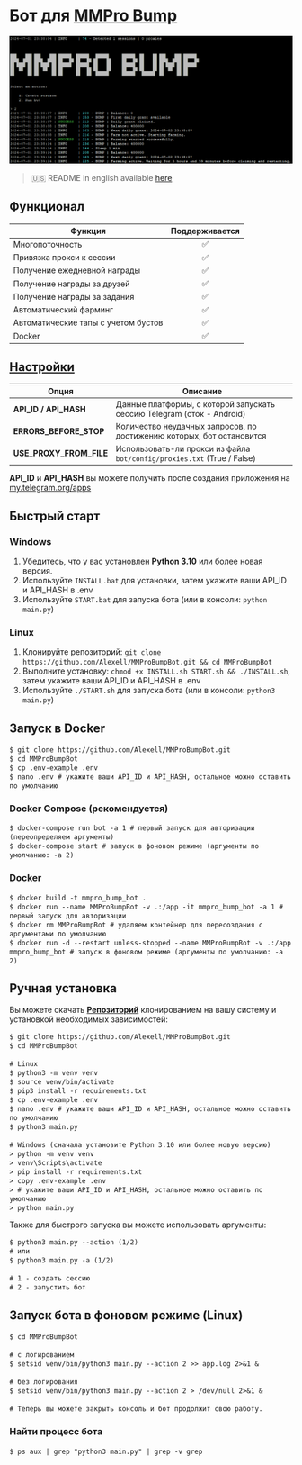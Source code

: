 # Бот для [MMPro Bump](https://alexell.ru/cc/mmpro)

![img1](.github/images/demo.png)

> 🇺🇸 README in english available [here](README.md)

## Функционал
| Функция                                                        | Поддерживается  |
|----------------------------------------------------------------|:---------------:|
| Многопоточность                                                |        ✅       |
| Привязка прокси к сессии                                       |        ✅       |
| Получение ежедневной награды                                   |        ✅       |
| Получение награды за друзей                                    |        ✅       |
| Получение награды за задания                                   |        ✅       |
| Автоматический фарминг                                         |        ✅       |
| Автоматические тапы с учетом бустов                            |        ✅       |
| Docker                                                         |        ✅       |

## [Настройки](https://github.com/Alexell/MMProBumpBot/blob/main/.env-example)
| Опция                   | Описание                                                                   |
|-------------------------|----------------------------------------------------------------------------|
| **API_ID / API_HASH**   | Данные платформы, с которой запускать сессию Telegram (сток - Android)     |
| **ERRORS_BEFORE_STOP**  | Количество неудачных запросов, по достижению которых, бот остановится      |
| **USE_PROXY_FROM_FILE** | Использовать-ли прокси из файла `bot/config/proxies.txt` (True / False)    |

**API_ID** и **API_HASH** вы можете получить после создания приложения на [my.telegram.org/apps](https://my.telegram.org/apps)

## Быстрый старт
### Windows
1. Убедитесь, что у вас установлен **Python 3.10** или более новая версия.
2. Используйте `INSTALL.bat` для установки, затем укажите ваши API_ID и API_HASH в .env
3. Используйте `START.bat` для запуска бота (или в консоли: `python main.py`)

### Linux
1. Клонируйте репозиторий: `git clone https://github.com/Alexell/MMProBumpBot.git && cd MMProBumpBot`
2. Выполните установку: `chmod +x INSTALL.sh START.sh && ./INSTALL.sh`, затем укажите ваши API_ID и API_HASH в .env
3. Используйте `./START.sh` для запуска бота (или в консоли: `python3 main.py`)

## Запуск в Docker
```
$ git clone https://github.com/Alexell/MMProBumpBot.git
$ cd MMProBumpBot
$ cp .env-example .env
$ nano .env # укажите ваши API_ID и API_HASH, остальное можно оставить по умолчанию
```
### Docker Compose (рекомендуется)
```
$ docker-compose run bot -a 1 # первый запуск для авторизации (переопределяем аргументы)
$ docker-compose start # запуск в фоновом режиме (аргументы по умолчанию: -a 2)
```
### Docker
```
$ docker build -t mmpro_bump_bot .
$ docker run --name MMProBumpBot -v .:/app -it mmpro_bump_bot -a 1 # первый запуск для авторизации
$ docker rm MMProBumpBot # удаляем контейнер для пересоздания с аргументами по умолчанию
$ docker run -d --restart unless-stopped --name MMProBumpBot -v .:/app mmpro_bump_bot # запуск в фоновом режиме (аргументы по умолчанию: -a 2)
```

## Ручная установка
Вы можете скачать [**Репозиторий**](https://github.com/Alexell/MMProBumpBot) клонированием на вашу систему и установкой необходимых зависимостей:
```
$ git clone https://github.com/Alexell/MMProBumpBot.git
$ cd MMProBumpBot

# Linux
$ python3 -m venv venv
$ source venv/bin/activate
$ pip3 install -r requirements.txt
$ cp .env-example .env
$ nano .env # укажите ваши API_ID и API_HASH, остальное можно оставить по умолчанию
$ python3 main.py

# Windows (сначала установите Python 3.10 или более новую версию)
> python -m venv venv
> venv\Scripts\activate
> pip install -r requirements.txt
> copy .env-example .env
> # укажите ваши API_ID и API_HASH, остальное можно оставить по умолчанию
> python main.py
```

Также для быстрого запуска вы можете использовать аргументы:
```
$ python3 main.py --action (1/2)
# или
$ python3 main.py -a (1/2)

# 1 - создать сессию
# 2 - запустить бот
```

## Запуск  бота в фоновом режиме (Linux)
```
$ cd MMProBumpBot

# с логированием
$ setsid venv/bin/python3 main.py --action 2 >> app.log 2>&1 &

# без логирования
$ setsid venv/bin/python3 main.py --action 2 > /dev/null 2>&1 &

# Теперь вы можете закрыть консоль и бот продолжит свою работу.
```

### Найти процесс бота
```
$ ps aux | grep "python3 main.py" | grep -v grep
```